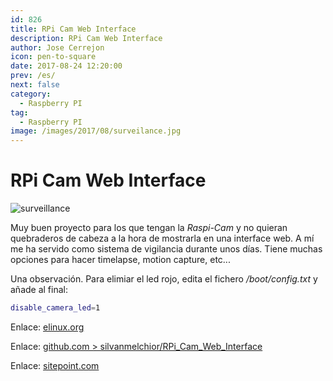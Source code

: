```yaml
---
id: 826
title: RPi Cam Web Interface
description: RPi Cam Web Interface
author: Jose Cerrejon
icon: pen-to-square
date: 2017-08-24 12:20:00
prev: /es/
next: false
category:
  - Raspberry PI
tag:
  - Raspberry PI
image: /images/2017/08/surveilance.jpg
---
```


# RPi Cam Web Interface

![surveillance](/images/2017/08/surveilance.jpg)

Muy buen proyecto para los que tengan la *Raspi-Cam* y no quieran quebraderos de cabeza a la hora de mostrarla en una interface web. A mí me ha servido como sistema de vigilancia durante unos días. Tiene muchas opciones para hacer timelapse, motion capture, etc...

Una observación. Para elimiar el led rojo, edita el fichero */boot/config.txt* y añade al final:

```bash
disable_camera_led=1
```

Enlace: [elinux.org](http://elinux.org/RPi-Cam-Web-Interface)

Enlace: [github.com > silvanmelchior/RPi_Cam_Web_Interface](https://github.com/silvanmelchior/RPi_Cam_Web_Interface)

Enlace: [sitepoint.com](https://www.sitepoint.com/streaming-a-raspberry-pi-camera-into-vr-with-javascript/)